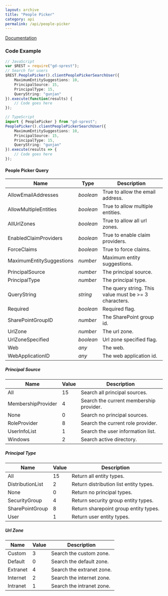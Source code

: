 ```yaml
---
layout: archive
title: "People Picker"
category: api
permalink: /api/people-picker
---
```

[Documentation](https://dattabase.com/blog/sharepoint-people-picker-rest-api/)

### Code Example

```ts
// JavaScript
var $REST = require("gd-sprest");
// Search for users
$REST.PeoplePicker().clientPeoplePickerSearchUser({
    MaximumEntitySuggestions: 10,
    PrincipalSource: 15,
    PrincipalType: 15,
    QueryString: "gunjan"
}).execute(function(results) {
    // Code goes here
});

// TypeScript
import { PeoplePicker } from "gd-sprest";
PeoplePicker().clientPeoplePickerSearchUser({
    MaximumEntitySuggestions: 10,
    PrincipalSource: 15,
    PrincipalType: 15,
    QueryString: "gunjan"
}).execute(results => {
    // Code goes here
});
```

#### People Picker Query

| Name | Type | Description |
| --- | --- | --- |
AllowEmailAddresses | _boolean_ | True to allow the email address. |
AllowMultipleEntities | _boolean_ | True to allow multiple entities. |
AllUrlZones | _boolean_ | True to allow all url zones. |
EnabledClaimProviders | _boolean_ | True to enable claim providers. |
ForceClaims | _boolean_ | True to force claims. |
MaximumEntitySuggestions | _number_ | Maximum entity suggestions. |
PrincipalSource | _number_ | The principal source. |
PrincipalType | _number_ | The principal type. |
QueryString | _string_ | The query string. This value must be >= 3 characters. |
Required | _boolean_ | Required flag. |
SharePointGroupID | _number_ | The SharePoint group id. |
UrlZone | _number_ | The url zone. |
UrlZoneSpecified | _boolean_ | Url zone specified flag. |
Web | _any_ | The web. |
WebApplicationID | _any_ | The web application id. |

##### Principal Source

| Name | Value | Description |
| --- | --- | --- |
| All | 15 | Search all principal sources. |
| MembershipProvider | 4 | Search the current membership provider. |
| None | 0 | Search no principal sources. |
| RoleProvider | 8 | Search the current role provider. |
| UserInfoList | 1 | Search the user information list. |
| Windows | 2 | Search active directory. |

##### Principal Type

| Name | Value | Description |
| --- | --- | --- |
| All | 15 | Return all entity types. |
| DistributionList | 2 | Return distribution list entity types. |
| None | 0 | Return no principal types. |
| SecurityGroup | 4 | Return security group entity types. |
| SharePointGroup | 8 | Return sharepoint group entity types. |
| User | 1 | Return user entity types. |

##### Url Zone

| Name | Value | Description |
| --- | --- | --- |
| Custom | 3 | Search the custom zone. |
| Default | 0 | Search the default zone. |
| Extranet | 4 | Search the extranet zone. |
| Internet | 2 | Search the internet zone. |
| Intranet | 1 | Search the intranet zone. |